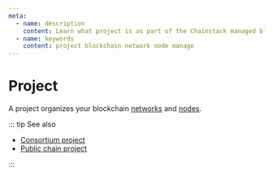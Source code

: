 ```yaml
---
meta:
  - name: description
    content: Learn what project is as part of the Chainstack managed blockchain services.
  - name: keywords
    content: project blockchain network node manage
---
```


# Project

A project organizes your blockchain [networks](/glossary/network) and [nodes](/glossary/node).

::: tip See also

* [Consortium project](/glossary/consortium-project)
* [Public chain project](/glossary/public-chain-project)

:::
